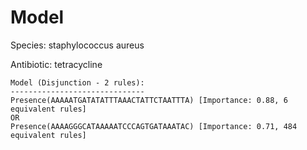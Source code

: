 
# Model

Species: staphylococcus aureus

Antibiotic: tetracycline

```
Model (Disjunction - 2 rules):
------------------------------
Presence(AAAAATGATATATTTAAACTATTCTAATTTA) [Importance: 0.88, 6 equivalent rules]
OR
Presence(AAAAGGGCATAAAAATCCCAGTGATAAATAC) [Importance: 0.71, 484 equivalent rules]

```

